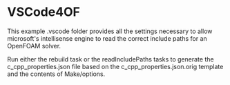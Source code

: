 # VSCode4OF
This example .vscode folder provides all the settings necessary to allow microsoft's intellisense engine to read the correct include paths for an OpenFOAM solver.

Run either the rebuild task or the readIncludePaths tasks to generate the c_cpp_properties.json file based on the c_cpp_properties.json.orig template and the contents of Make/options.
